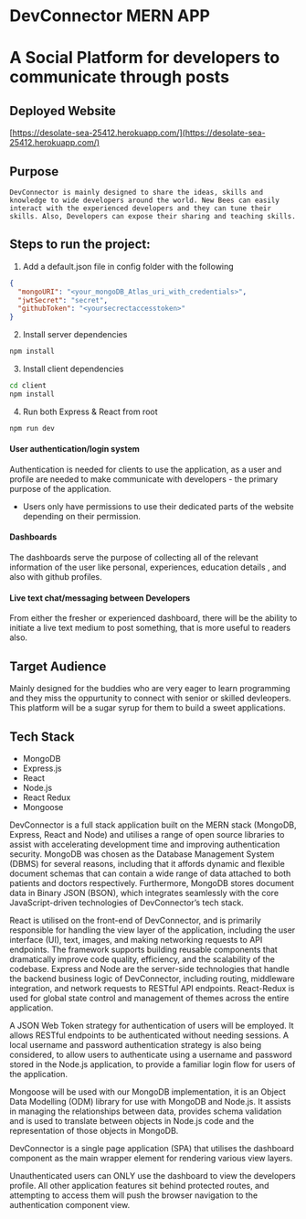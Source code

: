 # DevConnector MERN APP

# A Social Platform for developers to communicate through posts

## Deployed Website

[https://desolate-sea-25412.herokuapp.com/](https://desolate-sea-25412.herokuapp.com/)


## Purpose

	DevConnector is mainly designed to share the ideas, skills and knowledge to wide developers around the world. New Bees can easily interact with the experienced developers and they can tune their skills. Also, Developers can expose their sharing and teaching skills.

## Steps to run the project:

1. Add a default.json file in config folder with the following
```json
{
  "mongoURI": "<your_mongoDB_Atlas_uri_with_credentials>",
  "jwtSecret": "secret",
  "githubToken": "<yoursecrectaccesstoken>"
}
```

2. Install server dependencies

```bash
npm install
```

3. Install client dependencies

```bash
cd client
npm install
```
4. Run both Express & React from root

```bash
npm run dev
```


#### User authentication/login system

Authentication is needed for clients to use the application, as a user and profile are needed to make communicate with developers - the primary purpose of the application. 

- Users only have permissions to use their dedicated parts of the website depending on their permission.


#### Dashboards

The dashboards serve the purpose of collecting all of the relevant information of the user like personal, experiences, education details , and also with github profiles.

#### Live text chat/messaging between Developers

From either the fresher or experienced dashboard, there will be the ability to initiate a live text medium to post something, that is more useful to readers also.

## Target Audience

Mainly designed for the buddies who are very eager to learn programming and they miss the oppurtunity to connect with senior or skilled devleopers. This platform will be a sugar syrup for them to build a sweet applications.

## Tech Stack

- MongoDB
- Express.js
- React
- Node.js
- React Redux
- Mongoose


DevConnector is a full stack application built on the MERN stack (MongoDB, Express, React and Node) and utilises a range of open source libraries to assist with accelerating development time and improving authentication security. MongoDB was chosen as the Database Management System (DBMS) for several reasons, including that it affords dynamic and flexible document schemas that can contain a wide range of data attached to both patients and doctors respectively. Furthermore, MongoDB stores document data in Binary JSON (BSON), which integrates seamlessly with the core JavaScript-driven technologies of DevConnector’s tech stack.

React is utilised on the front-end of DevConnector, and is primarily responsible for handling the view layer of the application, including the user interface (UI), text, images, and making networking requests to API endpoints. The framework supports building reusable components that dramatically improve code quality, efficiency, and the scalability of the codebase. Express and Node are the server-side technologies that handle the backend business logic of DevConnector, including routing, middleware integration, and network requests to RESTful API endpoints. React-Redux is used for global state control and management of themes across the entire application.

A JSON Web Token strategy for authentication of users will be employed. It allows RESTful endpoints to be authenticated without needing sessions. A local username and password authentication strategy is also being considered, to allow users to authenticate using a username and password stored in the Node.js application, to provide a familiar login flow for users of the application. 

Mongoose will be used with our MongoDB implementation, it is an Object Data Modelling (ODM) library for use with MongoDB and Node.js. It assists in managing the relationships between data, provides schema validation and is used to translate between objects in Node.js code and the representation of those objects in MongoDB.


DevConnector is a single page application (SPA) that utilises the dashboard component as the main wrapper element for rendering various view layers.

Unauthenticated users can ONLY use the dashboard to view the developers profile. All other application features sit behind protected routes, and attempting to access them will push the browser navigation to the authentication component view.






